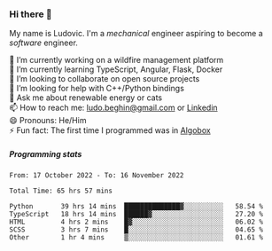 ### Hi there 👋

My name is Ludovic. I'm a *mechanical* engineer aspiring to become a *software* engineer.

 🔭 I’m currently working on a wildfire management platform<br/>
 🌱 I’m currently learning TypeScript, Angular, Flask, Docker<br/>
 👯 I’m looking to collaborate on open source projects<br/>
 🤔 I’m looking for help with C++/Python bindings<br/>
 💬 Ask me about renewable energy or cats<br/>
 📫 How to reach me: ludo.beghin@gmail.com or [Linkedin](https://www.linkedin.com/in/ludovic-beghin/)<br/>
 😄 Pronouns: He/Him<br/>
 ⚡ Fun fact: The first time I programmed was in [Algobox](https://fr.wikipedia.org/wiki/Algobox)<br/>

##### Programming stats
<!--START_SECTION:waka-->

```text
From: 17 October 2022 - To: 16 November 2022

Total Time: 65 hrs 57 mins

Python       39 hrs 14 mins  ██████████████▓░░░░░░░░░░   58.54 %
TypeScript   18 hrs 14 mins  ██████▓░░░░░░░░░░░░░░░░░░   27.20 %
HTML         4 hrs 2 mins    █▓░░░░░░░░░░░░░░░░░░░░░░░   06.02 %
SCSS         3 hrs 7 mins    █░░░░░░░░░░░░░░░░░░░░░░░░   04.65 %
Other        1 hr 4 mins     ▒░░░░░░░░░░░░░░░░░░░░░░░░   01.61 %
```

<!--END_SECTION:waka-->
